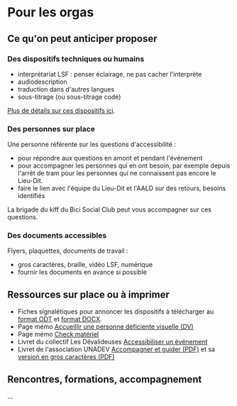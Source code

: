 # Pour les orgas

## Ce qu'on peut anticiper proposer

### Des dispositifs techniques ou humains
- interprétariat LSF : penser éclairage, ne pas cacher l'interprète
- audiodescription
- traduction dans d'autres langues
- sous-titrage (ou sous-titrage codé)

[Plus de détails sur ces dispositifs ici](orgas/dispositifs.md).

### Des personnes sur place
Une personne référente sur les questions d'accessibilité :

- pour répondre aux questions en amont et pendant l'événement
- pour accompagner les personnes qui en ont besoin, par exemple depuis l'arrêt de tram pour les personnes qui ne connaissent pas encore le Lieu-Dit.
- faire le lien avec l'équipe du Lieu-Dit et l'AALD sur des retours, besoins identifiés

La brigade du kiff du Bici Social Club peut vous accompagner sur ces questions.

### Des documents accessibles
Flyers, plaquettes, documents de travail :

- gros caractères, braille, vidéo LSF, numérique
- fournir les documents en avance si possible

## Ressources sur place ou à imprimer
- Fiches signalétiques pour annoncer les dispositifs à télécharger au [format ODT](assets/pictos.odt) et [format DOCX](assets/pictos.docx).
- Page mémo [Accueillir une personne déficiente visuelle (DV)](orgas/accueillir_dv.md)
- Page mémo [Check matériel](orgas/materiel.md)
- Livret du collectif Les Dévalideuses [Accessibiliser un événement](https://lesdevalideuses.org/wp-content/uploads/2022/04/Guide_accessibiliser-un-evenement.pdf)
- Livret de l'association UNADEV [Accompagner et guider (PDF)](https://www.unadev.com/app/uploads/2024/11/plaquette-unadev-savoir-etre-savoir-guider-hd-1.pdf) et sa [version en gros caractères (PDF)](https://www.unadev.com/app/uploads/2024/11/plaquette-unadev-technique-de-guide-gros-caracteres-1.pdf)

## Rencontres, formations, accompagnement
...
